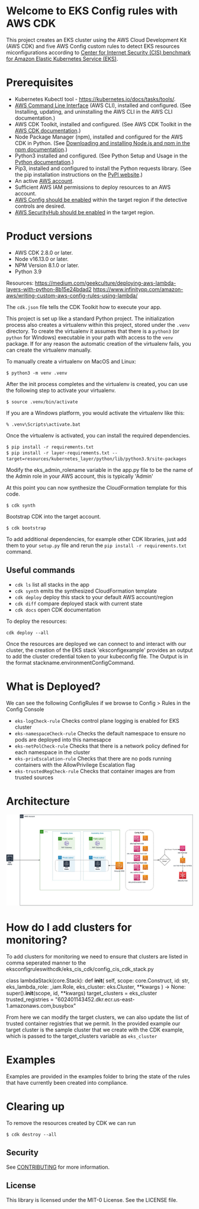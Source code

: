 
# Welcome to EKS Config rules with AWS CDK 

This project creates an EKS cluster using the AWS Cloud Development Kit (AWS CDK) and five AWS Config custom rules to detect EKS resources miconfigurations according to [Center for Internet Security (CIS) benchmark for Amazon Elastic Kubernetes Service (EKS)](https://aws.amazon.com/blogs/containers/introducing-cis-amazon-eks-benchmark/).

# Prerequisites

* Kubernetes Kubectl tool - https://kubernetes.io/docs/tasks/tools/.
* [AWS Command Line Interface](https://aws.amazon.com/cli/) (AWS CLI), installed and configured. (See Installing, updating, and uninstalling the AWS CLI in the AWS CLI documentation.)
* AWS CDK Toolkit, installed and configured. (See AWS CDK Toolkit in the [AWS CDK documentation](https://docs.aws.amazon.com/cdk/latest/guide/cli.html).)
* Node Package Manager (npm), installed and configured for the AWS CDK in Python. (See [Downloading and installing Node.js and npm in the npm documentation](https://docs.npmjs.com/downloading-and-installing-node-js-and-npm).)
* Python3 installed and configured. (See Python Setup and Usage in the [Python documentation](https://docs.python.org/3.5/using/index.html).)
* Pip3, installed and configured to install the Python requests library. (See the pip installation instructions on the [PyPl website](https://pypi.org/project/pip/).)
* An active [AWS account](https://portal.aws.amazon.com/billing/signup#/start).
* Sufficient AWS IAM permissions to deploy resources to an AWS account.
* [AWS Config should be enabled](https://docs.aws.amazon.com/config/latest/developerguide/gs-console.html) within the target region if the detective controls are desired.
* [AWS SecurityHub should be enabled](https://docs.aws.amazon.com/securityhub/latest/userguide/securityhub-settingup.html) in the target region.

# Product versions
* AWS CDK 2.8.0 or later.
* Node v16.13.0 or later.
* NPM Version 8.1.0 or later.
* Python 3.9

Resources: https://medium.com/geekculture/deploying-aws-lambda-layers-with-python-8b15e24bdad2 
https://www.infinitypp.com/amazon-aws/writing-custom-aws-config-rules-using-lambda/

The `cdk.json` file tells the CDK Toolkit how to execute your app.

This project is set up like a standard Python project.  The initialization
process also creates a virtualenv within this project, stored under the `.venv`
directory.  To create the virtualenv it assumes that there is a `python3`
(or `python` for Windows) executable in your path with access to the `venv`
package. If for any reason the automatic creation of the virtualenv fails,
you can create the virtualenv manually.

To manually create a virtualenv on MacOS and Linux:

```
$ python3 -m venv .venv
```

After the init process completes and the virtualenv is created, you can use the following
step to activate your virtualenv.

```
$ source .venv/bin/activate
```

If you are a Windows platform, you would activate the virtualenv like this:

```
% .venv\Scripts\activate.bat
```

Once the virtualenv is activated, you can install the required dependencies.

```
$ pip install -r requirements.txt
$ pip install -r layer-requirements.txt --target=resources/kubernetes_layer/python/lib/python3.9/site-packages
```
Modify the eks_admin_rolename variable in the app.py file to be the name of the Admin role in your AWS account, this is typically 'Admin'

At this point you can now synthesize the CloudFormation template for this code.

```
$ cdk synth
```
Bootstrap CDK into the target account.
```
$ cdk bootstrap 
```

To add additional dependencies, for example other CDK libraries, just add
them to your `setup.py` file and rerun the `pip install -r requirements.txt`
command.

## Useful commands

 * `cdk ls`          list all stacks in the app
 * `cdk synth`       emits the synthesized CloudFormation template
 * `cdk deploy`      deploy this stack to your default AWS account/region
 * `cdk diff`        compare deployed stack with current state
 * `cdk docs`        open CDK documentation

To deploy the resources:

```
cdk deploy --all
```
Once the resources are deployed we can connect to and interact with our cluster, the creation of the EKS stack 'eksconfigexample' provides an output to add the cluster credential token to your kubeconfig file. The Output is in the format stackname.environmentConfigCommand.

# What is Deployed?

We can see the following ConfigRules if we browse to Config > Rules in the Config Console
* `eks-logCheck-rule` Checks control plane logging is enabled for EKS cluster
* `eks-namespaceCheck-rule` Checks the default namespace to ensure no pods are deployed into this namesapce
* `eks-netPolCheck-rule` Checks that there is a network policy defined for each namespace in the cluster
* `eks-privEscalation-rule` Checks that there are no pods running containers with the AllowPrivilege Escalation flag
* `eks-trustedRegCheck-rule` Checks that container images are from trusted sources

# Architecture
![alt text](images/eksconfigwithcdk.jpg "Architecture Diagram")


# How do I add clusters for monitoring?
To add clusters for monitoring we need to ensure that clusters are listed in comma seperated manner to the 
eksconfigruleswithcdk/eks_cis_cdk/config_cis_cdk_stack.py

class lambdaStack(core.Stack):
    def __init__(
        self,
        scope: core.Construct,
        id: str,
        eks_lambda_role: _iam.Role,
        eks_cluster: eks.Cluster,
        **kwargs
    ) -> None:
        super().__init__(scope, id, **kwargs)
        target_clusters = eks_cluster
        trusted_registries = "602401143452.dkr.ecr.us-east-1.amazonaws.com,busybox"

From here we can modify the target clusters, we can also update the list of trusted container registries that we permit. In the provided example our target cluster is the sample cluster that we create with the CDK example, which is passed to the target_clusters variable as `eks_cluster`

# Examples
Examples are provided in the examples folder to bring the state of the rules that have currently been created into compliance. 

# Clearing up
To remove the resources created by CDK we can run 
```
$ cdk destroy --all
```
## Security

See [CONTRIBUTING](CONTRIBUTING.md#security-issue-notifications) for more information.

## License

This library is licensed under the MIT-0 License. See the LICENSE file.
